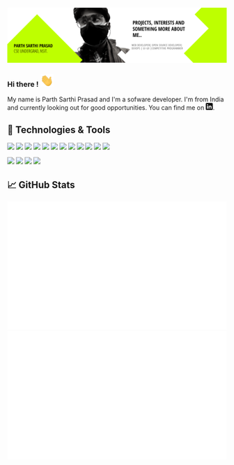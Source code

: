 [![Header](https://raw.githubusercontent.com/parthsarthiprasad/parthsarthiprasad/master/profilebanner.png "Header")](https://github.com/parthsarthiprasad/)
### Hi there ! <img src="https://raw.githubusercontent.com/parthsarthiprasad/parthsarthiprasad/master/wave.gif" width="30px">

My name is Parth Sarthi Prasad and I'm a sofware developer. I'm from India and currently looking out for good opportunities. You can find me on [![LinkedIn][3.2]][3].

## 🔧 Technologies & Tools
![](https://img.shields.io/badge/Amazon_AWS-232F3E?style=for-the-badge&logo=amazon-aws&logoColor=white)
![](https://img.shields.io/badge/Heroku-430098?style=for-the-badge&logo=heroku&logoColor=white)
![](https://img.shields.io/badge/React-20232A?style=for-the-badge&logo=react&logoColor=61DAFB)
![](https://img.shields.io/badge/React_Native-20232A?style=for-the-badge&logo=react&logoColor=61DAFB)
![](https://img.shields.io/badge/Express.js-404D59?style=for-the-badge)
![](https://img.shields.io/badge/JavaScript-F7DF1E?style=for-the-badge&logo=javascript&logoColor=black)
![](https://img.shields.io/badge/Node.js-43853D?style=for-the-badge&logo=node.js&logoColor=white)
![](https://img.shields.io/badge/CSS3-1572B6?style=for-the-badge&logo=css3&logoColor=white)
![](https://img.shields.io/badge/Bootstrap-563D7C?style=for-the-badge&logo=bootstrap&logoColor=white)
![](https://img.shields.io/badge/HTML5-E34F26?style=for-the-badge&logo=html5&logoColor=white)
![](https://img.shields.io/badge/PostgreSQL-316192?style=for-the-badge&logo=postgresql&logoColor=white)
![](https://img.shields.io/badge/MongoDB-4EA94B?style=for-the-badge&logo=mongodb&logoColor=white)

![](https://img.shields.io/badge/C%2B%2B-00599C?style=for-the-badge&logo=c%2B%2B&logoColor=white)
![](https://img.shields.io/badge/Python-14354C?style=for-the-badge&logo=python&logoColor=white)
![](https://img.shields.io/badge/R-276DC3?style=for-the-badge&logo=r&logoColor=white)
![](https://img.shields.io/badge/Shell_Script-121011?style=for-the-badge&logo=gnu-bash&logoColor=white)


## &#x1f4c8; GitHub Stats
<!-- github statistics -->
<a href="https://github.com/parthsarthiprasad/parthsarthiprasad">

![](https://github.com/parthsarthiprasad/parthsarthiprasad/blob/master/generated/overview.svg)
![](https://github.com/parthsarthiprasad/parthsarthiprasad/blob/master/generated/languages.svg)

</a>

<!-- icons without padding -->


[2.2]: http://i.imgur.com/9I6NRUm.png (github icon without padding)
[3.2]: https://raw.githubusercontent.com/parthsarthiprasad/parthsarthiprasad/master/linkedin-3-16.png (LinkedIn icon without padding)


<!-- links to your social media accounts -->


[2]: https://github.com/parthsarthiprasad
[3]: https://www.linkedin.com/in/parth-sarthi-prasad-510600185/

<!--
**parthsarthiprasad/parthsarthiprasad** is a ✨ _special_ ✨ repository because its `README.md` (this file) appears on your GitHub profile.

Here are some ideas to get you started:

- 🔭 I’m currently working on ...
- 🌱 I’m currently learning ...
- 👯 I’m looking to collaborate on ...
- 🤔 I’m looking for help with ...
- 💬 Ask me about ...
- 📫 How to reach me: ...
- 😄 Pronouns: ...
- ⚡ Fun fact: ...
-->
